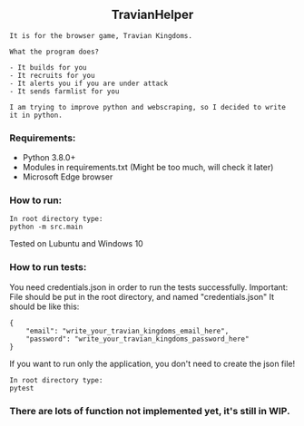 ## <div align="center">TravianHelper </div>

```
It is for the browser game, Travian Kingdoms.

What the program does?

- It builds for you
- It recruits for you
- It alerts you if you are under attack
- It sends farmlist for you

I am trying to improve python and webscraping, so I decided to write it in python.
```

### Requirements:

 - Python 3.8.0+
 - Modules in requirements.txt (Might be too much, will check it later)
 - Microsoft Edge browser

### How to run:

```
In root directory type:
python -m src.main
```
Tested on Lubuntu and Windows 10

### How to run tests:

You need credentials.json in order to run the tests successfully.
Important: File should be put in the root directory, and named "credentials.json"
It should be like this:
```
{
    "email": "write_your_travian_kingdoms_email_here",
    "password": "write_your_travian_kingdoms_password_here"
}
```
If you want to run only the application, you don't need to create the json file!
```
In root directory type:
pytest
```

### There are lots of function not implemented yet, it's still in WIP.
